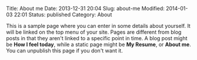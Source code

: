 Title: About me
Date: 2013-12-31 20:04
Slug: about-me
Modified: 2014-01-03 22:01
Status: published
Category: About



This is a sample page where you can enter in some details about yourself.  It will be linked on the top menu of your site.  Pages are different from blog posts in that they aren't linked to a specific point in time.  A blog post might be **How I feel today**, while a static page might be **My Resume**, or **About me**.  You can unpublish this page if you don't want it.